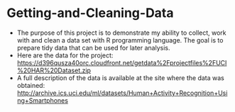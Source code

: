# Getting-and-Cleaning-Data
- The purpose of this project is to demonstrate my ability to collect, work with and clean a data set with R programming language. The goal is to prepare tidy data that can be used for later analysis.
- Here are the data for the project: 
https://d396qusza40orc.cloudfront.net/getdata%2Fprojectfiles%2FUCI%20HAR%20Dataset.zip
- A full description of the data is available at the site where the data was obtained: http://archive.ics.uci.edu/ml/datasets/Human+Activity+Recognition+Using+Smartphones 
